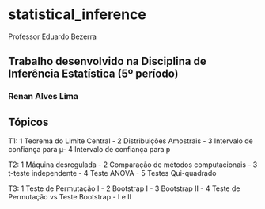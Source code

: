 # statistical_inference

Professor Eduardo Bezerra
## Trabalho desenvolvido na Disciplina de Inferência Estatística (5º período)

### Renan Alves Lima

## Tópicos
T1:
1 Teorema do Limite Central - 2 Distribuições Amostrais - 3 Intervalo de confiança para µ- 4 Intervalo de confiança para p 

T2: 
1 Máquina desregulada - 2 Comparação de métodos computacionais - 3 t-teste independente - 4 Teste ANOVA - 5 Testes Qui-quadrado

T3:
1 Teste de Permutação I - 2 Bootstrap I - 3 Bootstrap II - 4 Teste de Permutação vs Teste Bootstrap - I e II
